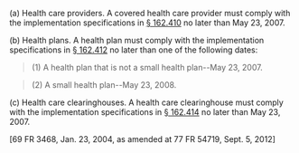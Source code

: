 (a) Health care providers. A covered health care provider must comply with the implementation specifications in [§ 162.410](/hipaa/regulations/162-410-implementation-health-care-providers/) no later than May 23, 2007.

(b) Health plans. A health plan must comply with the implementation specifications in [§ 162.412](/hipaa/regulations/162-412-implementation-health-plans/) no later than one of the following dates:

> (1) A health plan that is not a small health plan--May 23, 2007.

> (2) A small health plan--May 23, 2008.

&#40;c) Health care clearinghouses. A health care clearinghouse must comply with the implementation specifications in [§ 162.414](/hipaa/regulations/162-414-implementation-health-care-clearinghouses/) no later than May 23, 2007.

[69 FR 3468, Jan. 23, 2004, as amended at 77 FR 54719, Sept. 5, 2012]
